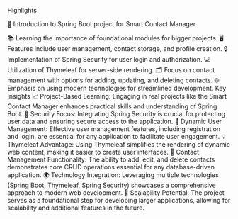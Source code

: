 
Highlights

🚀 Introduction to Spring Boot project for Smart Contact Manager.

📚 Learning the importance of foundational modules for bigger projects.
🖥️ Features include user management, contact storage, and profile creation.
🔒 Implementation of Spring Security for user login and authorization.
💻 Utilization of Thymeleaf for server-side rendering.
🗂️ Focus on contact management with options for adding, updating, and deleting contacts.
🌐 Emphasis on using modern technologies for streamlined development.
Key Insights
📈 Project-Based Learning: Engaging in real projects like the Smart Contact Manager enhances practical skills and understanding of Spring Boot.
🔐 Security Focus: Integrating Spring Security is crucial for protecting user data and ensuring secure access to the application.
🔄 Dynamic User Management: Effective user management features, including registration and login, are essential for any application to facilitate user engagement.
💡 Thymeleaf Advantage: Using Thymeleaf simplifies the rendering of dynamic web content, making it easier to create user interfaces.
🔧 Contact Management Functionality: The ability to add, edit, and delete contacts demonstrates core CRUD operations essential for any database-driven application.
🌍 Technology Integration: Leveraging multiple technologies (Spring Boot, Thymeleaf, Spring Security) showcases a comprehensive approach to modern web development.
🚀 Scalability Potential: The project serves as a foundational step for developing larger applications, allowing for scalability and additional features in the future.
